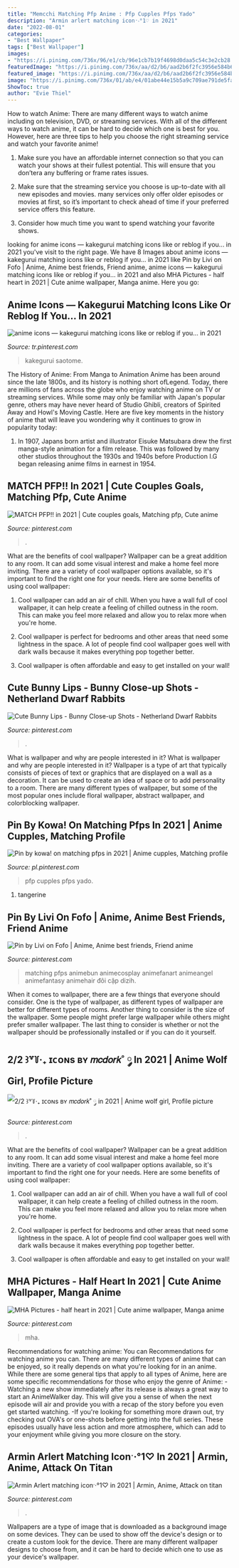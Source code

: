 ```yaml
---
title: "Memcchi Matching Pfp Anime : Pfp Cupples Pfps Yado"
description: "Armin arlert matching iconˑ‧°1♡ in 2021"
date: "2022-08-01"
categories:
- "Best Wallpaper"
tags: ["Best Wallpaper"]
images:
- "https://i.pinimg.com/736x/96/e1/cb/96e1cb7b19f4698d0daa5c54c3e2cb28.jpg"
featuredImage: "https://i.pinimg.com/736x/aa/d2/b6/aad2b6f2fc3956e584b6b8a970dd5eef.jpg"
featured_image: "https://i.pinimg.com/736x/aa/d2/b6/aad2b6f2fc3956e584b6b8a970dd5eef.jpg"
image: "https://i.pinimg.com/736x/01/ab/e4/01abe44e15b5a9c709ae791de5fa2897.jpg"
ShowToc: true
author: "Evie Thiel"
---
```



How to watch Anime: There are many different ways to watch anime including on television, DVD, or streaming services.
With all of the different ways to watch anime, it can be hard to decide which one is best for you. However, here are three tips to help you choose the right streaming service and watch your favorite anime!
1. Make sure you have an affordable internet connection so that you can watch your shows at their fullest potential. This will ensure that you don’tera any buffering or frame rates issues.

2. Make sure that the streaming service you choose is up-to-date with all new episodes and movies. many services only offer older episodes or movies at first, so it’s important to check ahead of time if your preferred service offers this feature.

3. Consider how much time you want to spend watching your favorite shows.

	

		
looking for anime icons — kakegurui matching icons like or reblog if you... in 2021 you've visit to the right page. We have 8 Images about anime icons — kakegurui matching icons like or reblog if you... in 2021 like Pin by Livi on Fofo | Anime, Anime best friends, Friend anime, anime icons — kakegurui matching icons like or reblog if you... in 2021 and also MHA Pictures - half heart in 2021 | Cute anime wallpaper, Manga anime. Here you go:
		
    
## Anime Icons — Kakegurui Matching Icons Like Or Reblog If You... In 2021

<img loading=lazy src="https://i.pinimg.com/736x/f6/29/b6/f629b654adc9563a1211afeab95ee8fb.jpg" onerror="this.onerror=null;this.src='https://tse4.mm.bing.net/th?id=OIP.ELZhBUqPaxb1WgE2X031NQHaHa&amp;pid=15.1';" alt="anime icons — kakegurui matching icons like or reblog if you... in 2021">

_Source: tr.pinterest.com_

>kakegurui saotome. 

	

The History of Anime: From Manga to Animation
Anime has been around since the late 1800s, and its history is nothing short ofLegend. Today, there are millions of fans across the globe who enjoy watching anime on TV or streaming services. While some may only be familiar with Japan's popular genre, others may have never heard of Studio Ghibli, creators of Spirited Away and Howl's Moving Castle. Here are five key moments in the history of anime that will leave you wondering why it continues to grow in popularity today:
1) In 1907, Japans born artist and illustrator Eisuke Matsubara drew the first manga-style animation for a film release. This was followed by many other studios throughout the 1930s and 1940s before Production I.G began releasing anime films in earnest in 1954.

    
## MATCH PFP!! In 2021 | Cute Couples Goals, Matching Pfp, Cute Anime

<img loading=lazy src="https://i.pinimg.com/736x/96/e1/cb/96e1cb7b19f4698d0daa5c54c3e2cb28.jpg" onerror="this.onerror=null;this.src='https://tse4.mm.bing.net/th?id=OIP._p6QIHUpO9H6Z1EOTs1klAHaIH&amp;pid=15.1';" alt="MATCH PFP!! in 2021 | Cute couples goals, Matching pfp, Cute anime">

_Source: pinterest.com_

>. 

	

What are the benefits of cool wallpaper?
Wallpaper can be a great addition to any room. It can add some visual interest and make a home feel more inviting. There are a variety of cool wallpaper options available, so it's important to find the right one for your needs. Here are some benefits of using cool wallpaper: 
1. Cool wallpaper can add an air of chill. When you have a wall full of cool wallpaper, it can help create a feeling of chilled outness in the room. This can make you feel more relaxed and allow you to relax more when you're home. 

2. Cool wallpaper is perfect for bedrooms and other areas that need some lightness in the space. A lot of people find cool wallpaper goes well with dark walls because it makes everything pop together better. 

3. Cool wallpaper is often affordable and easy to get installed on your wall!

    
## Cute Bunny Lips - Bunny Close-up Shots - Netherland Dwarf Rabbits

<img loading=lazy src="https://i.pinimg.com/736x/b1/00/7a/b1007a355f245448336a495c61e151a2.jpg" onerror="this.onerror=null;this.src='https://tse4.mm.bing.net/th?id=OIP.z-Rlll8mFMrJx0kKBq_8owHaEK&amp;pid=15.1';" alt="Cute Bunny Lips - Bunny Close-up Shots - Netherland Dwarf Rabbits">

_Source: pinterest.com_

>. 

	

What is wallpaper and why are people interested in it?
What is wallpaper and why are people interested in it?
Wallpaper is a type of art that typically consists of pieces of text or graphics that are displayed on a wall as a decoration. It can be used to create an idea of space or to add personality to a room. There are many different types of wallpaper, but some of the most popular ones include floral wallpaper, abstract wallpaper, and colorblocking wallpaper.

    
## Pin By Kowa! On Matching Pfps In 2021 | Anime Cupples, Matching Profile

<img loading=lazy src="https://i.pinimg.com/736x/aa/d2/b6/aad2b6f2fc3956e584b6b8a970dd5eef.jpg" onerror="this.onerror=null;this.src='https://tse2.mm.bing.net/th?id=OIP.KDvV4Arig8gCIOiaO5c66gAAAA&amp;pid=15.1';" alt="Pin by kowa! on matching pfps in 2021 | Anime cupples, Matching profile">

_Source: pl.pinterest.com_

>pfp cupples pfps yado. 

	

1. tangerine 

    
## Pin By Livi On Fofo | Anime, Anime Best Friends, Friend Anime

<img loading=lazy src="https://i.pinimg.com/736x/bc/ce/c8/bccec83fa1d9edad1be5d0c62200030d.jpg" onerror="this.onerror=null;this.src='https://tse1.mm.bing.net/th?id=OIP.15f6wjuu8YUOEQ08sFbu5wHaHa&amp;pid=15.1';" alt="Pin by Livi on Fofo | Anime, Anime best friends, Friend anime">

_Source: pinterest.com_

>matching pfps animebun animecosplay animefanart animeangel animefantasy animehair đôi cặp dizih. 

	

When it comes to wallpaper, there are a few things that everyone should consider. One is the type of wallpaper, as different types of wallpaper are better for different types of rooms. Another thing to consider is the size of the wallpaper. Some people might prefer large wallpaper while others might prefer smaller wallpaper. The last thing to consider is whether or not the wallpaper should be professionally installed or if you can do it yourself.

    
## 2/2 ꒱꒷꒦‧₊ ɪᴄᴏɴs ʙʏ 𝑚𝑐𝑑𝑜𝑟𝑘˚ ༘ In 2021 | Anime Wolf Girl, Profile Picture

<img loading=lazy src="https://i.pinimg.com/736x/01/ab/e4/01abe44e15b5a9c709ae791de5fa2897.jpg" onerror="this.onerror=null;this.src='https://tse3.mm.bing.net/th?id=OIP.iM1h4PHxUpiIzzf3nKHKQgHaHa&amp;pid=15.1';" alt="2/2 ꒱꒷꒦‧₊ ɪᴄᴏɴs ʙʏ 𝑚𝑐𝑑𝑜𝑟𝑘˚ ༘ in 2021 | Anime wolf girl, Profile picture">

_Source: pinterest.com_

>. 

	

What are the benefits of cool wallpaper?
Wallpaper can be a great addition to any room. It can add some visual interest and make a home feel more inviting. There are a variety of cool wallpaper options available, so it's important to find the right one for your needs. Here are some benefits of using cool wallpaper: 
1. Cool wallpaper can add an air of chill. When you have a wall full of cool wallpaper, it can help create a feeling of chilled outness in the room. This can make you feel more relaxed and allow you to relax more when you're home. 

2. Cool wallpaper is perfect for bedrooms and other areas that need some lightness in the space. A lot of people find cool wallpaper goes well with dark walls because it makes everything pop together better. 

3. Cool wallpaper is often affordable and easy to get installed on your wall!

    
## MHA Pictures - Half Heart In 2021 | Cute Anime Wallpaper, Manga Anime

<img loading=lazy src="https://i.pinimg.com/736x/2b/b8/6d/2bb86d4e26dcffb759e65842fa174c98.jpg" onerror="this.onerror=null;this.src='https://tse3.mm.bing.net/th?id=OIP.D2BR9xRRDMD64_NnCRz9rAHaNJ&amp;pid=15.1';" alt="MHA Pictures - half heart in 2021 | Cute anime wallpaper, Manga anime">

_Source: pinterest.com_

>mha. 

	

Recommendations for watching anime: You can
Recommendations for watching anime you can. There are many different types of anime that can be enjoyed, so it really depends on what you're looking for in an anime. While there are some general tips that apply to all types of Anime, here are some specific recommendations for those who enjoy the genre of Anime: 
-Watching a new show immediately after its release is always a great way to start an AnimeWalker day. This will give you a sense of when the next episode will air and provide you with a recap of the story before you even get started watching. 
-If you're looking for something more drawn out, try checking out OVA's or one-shots before getting into the full series. These episodes usually have less action and more atmosphere, which can add to your enjoyment while giving you more closure on the story.

    
## Armin Arlert Matching Iconˑ‧°1♡ In 2021 | Armin, Anime, Attack On Titan

<img loading=lazy src="https://i.pinimg.com/736x/f6/d1/f9/f6d1f92ed5d957ff2744d81beb080791.jpg" onerror="this.onerror=null;this.src='https://tse4.mm.bing.net/th?id=OIP.OpcHlQIyZbJ9kx2rfhtcAgHaHa&amp;pid=15.1';" alt="Armin Arlert matching iconˑ‧°1♡ in 2021 | Armin, Anime, Attack on titan">

_Source: pinterest.com_

>. 

	

Wallpapers are a type of image that is downloaded as a background image on some devices. They can be used to show off the device's design or to create a custom look for the device. There are many different wallpaper designs to choose from, and it can be hard to decide which one to use as your device's wallpaper.

